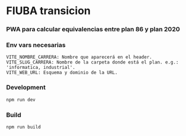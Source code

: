 # FIUBA transicion

### PWA para calcular equivalencias entre plan 86 y plan 2020

### Env vars necesarias

```
VITE_NOMBRE_CARRERA: Nombre que aparecerá en el header.
VITE_SLUG_CARRERA: Nombre de la carpeta donde está el plan. e.g.: 'informatica, industrial'.
VITE_WEB_URL: Esquema y dominio de la URL.
```

### Development

```bash
npm run dev
```

### Build

```bash
npm run build
```
